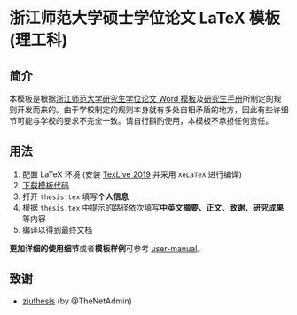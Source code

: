 
# 浙江师范大学硕士学位论文 LaTeX 模板 (理工科)

## 简介

本模板是根据[浙江师范大学研究生学位论文 Word 模板](http://sjxy.zjnu.edu.cn/2019/0312/c11807a283605/page.htm)及[研究生手册](http://yjsb.zjnu.edu.cn/2019/0919/c4723a299814/page.htm)所制定的规则开发而来的。由于学校制定的规则本身就有多处自相矛盾的地方，因此有些许细节可能与学校的要求不完全一致。请自行斟酌使用，本模板不承担任何责任。

## 用法

1. 配置 LaTeX 环境 (安装 [TexLive 2019](http://mirror.ctan.org/systems/texlive/Images/) 并采用 `XeLaTeX` 进行编译)
2. [下载模板代码](https://github.com/wen-zhi/zjnuthesis/releases)
3. 打开 `thesis.tex` 填写**个人信息**
4. 根据 `thesis.tex` 中提示的路径依次填写**中英文摘要、正文、致谢、研究成果**等内容
5. 编译以得到最终文档

**更加详细的使用细节**或者**模板样例**可参考 [user-manual](https://github.com/wen-zhi/zjnuthesis/blob/master/user-manual.pdf)。

## 致谢

- [zjuthesis](https://github.com/TheNetAdmin/zjuthesis) (by @TheNetAdmin)

